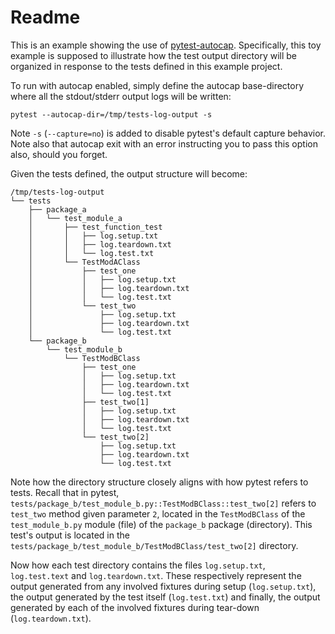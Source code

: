 # Readme

This is an example showing the use of [pytest-autocap](https://pypi.org/project/pytest-autocap/).
Specifically, this toy example is supposed to illustrate how the test output directory will be
organized in response to the tests defined in this example project.


To run with autocap enabled, simply define the autocap base-directory where all the stdout/stderr
output logs will be written:

```
pytest --autocap-dir=/tmp/tests-log-output -s
```

Note `-s` (`--capture=no`) is added to disable pytest's default capture behavior. Note also that
autocap exit with an error instructing you to pass this option also, should you forget.

Given the tests defined, the output structure will become:
```
/tmp/tests-log-output
└── tests
    ├── package_a
    │   └── test_module_a
    │       ├── test_function_test
    │       │   ├── log.setup.txt
    │       │   ├── log.teardown.txt
    │       │   └── log.test.txt
    │       └── TestModAClass
    │           ├── test_one
    │           │   ├── log.setup.txt
    │           │   ├── log.teardown.txt
    │           │   └── log.test.txt
    │           └── test_two
    │               ├── log.setup.txt
    │               ├── log.teardown.txt
    │               └── log.test.txt
    └── package_b
        └── test_module_b
            └── TestModBClass
                ├── test_one
                │   ├── log.setup.txt
                │   ├── log.teardown.txt
                │   └── log.test.txt
                ├── test_two[1]
                │   ├── log.setup.txt
                │   ├── log.teardown.txt
                │   └── log.test.txt
                └── test_two[2]
                    ├── log.setup.txt
                    ├── log.teardown.txt
                    └── log.test.txt

```

Note how the directory structure closely aligns with how pytest refers to tests. Recall that in pytest, `tests/package_b/test_module_b.py::TestModBClass::test_two[2]` refers to `test_two` method given parameter `2`, located in the `TestModBClass` of the `test_module_b.py` module (file) of the `package_b` package (directory).
This test's output is located in the `tests/package_b/test_module_b/TestModBClass/test_two[2]` directory.

Now how each test directory contains the files `log.setup.txt`, `log.test.text` and `log.teardown.txt`. These respectively represent the output generated from any involved fixtures during setup (`log.setup.txt`), the output generated by the test itself (`log.test.txt`) and finally, the output generated by each of the involved fixtures during tear-down (`log.teardown.txt`).
